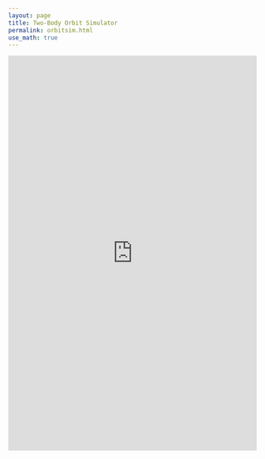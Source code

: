 ```yaml
---
layout: page
title: Two-Body Orbit Simulator
permalink: orbitsim.html 
use_math: true
---
```


<iframe src="https://trinket.io/embed/glowscript/ecfe93d548" width="100%" height="800" frameborder="0" marginwidth="0" marginheight="0" allowfullscreen></iframe>
